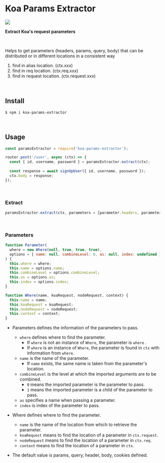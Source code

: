 # Koa Params Extractor

![](https://img.shields.io/npm/dm/koa-params-extractor.png?style=flat-square)

**Extract Koa's request parameters**

​    

Helps to get parameters (headers, params, query, body) that can be distributed or in different locations in a consistent way

1. find in alias location. (ctx.xxx)
2. find in req location. (ctx.req.xxx)
3. find in request location. (ctx.request.xxx)

​        

## Install

```shell
$ npm i koa-params-extractor
```

​        

## Usage

```js
const paramsExtractor = require('koa-params-extractor');

router.post('/user', async (ctx) => {
  const { id, username, password } = paramsExtractor.extract(ctx);
    
  const response = await signUpUser({ id, username, password });
  ctx.body = response;
});
```

​    

### Extract

```js
paramsExtractor.extract(ctx, parameters = [parameter.headers, parameter.params, parameter.query, parameter.body]);
```

​    

### Parameters

```js
function Parameter(
  where = new Where(null, true, true, true),
  options = { name: null, combineLevel: 0, as: null, index: undefined }
) {
  this.where = where;
  this.name = options.name;
  this.combineLevel = options.combineLevel;
  this.as = options.as;
  this.index = options.index;
}

function Where(name, koaRequest, nodeRequest, context) {
  this.name = name;
  this.koaRequest = koaRequest;
  this.nodeRequest = nodeRequest;
  this.context = context;
}
```

- Parameters defines the information of the parameters to pass.
  - `where` defines where to find the parameter.
    - If `where` is not an instance of `Where`, the parameter is `where` .
    - If `where` is an instance of `Where`, the parameter is found in `ctx` with information from `where`.
  - `name` is the name of the parameter.
    - If `name` exists, the same name is taken from the parameter's location.
  - `combineLevel` is the level at which the imported arguments are to be combined.
    - `0` means the imported parameter is the parameter to pass.
    - `1` means the imported parameter is a child of the parameter to pass.
  - `as` specifies a name when passing a parameter.
  - `index` is index of the parameter to pass.
- Where defines where to find the parameter.
  - `name` is the name of the location from which to retrieve the parameter.
  - `koaRequest` means to find the location of a parameter in `ctx.request`.
  - `nodeRequest` means to find the location of a parameter in `ctx.req`.
  - `context` means to find the location of a parameter in `ctx`.

- The default value is params, query, header, body, cookies defined.

​    